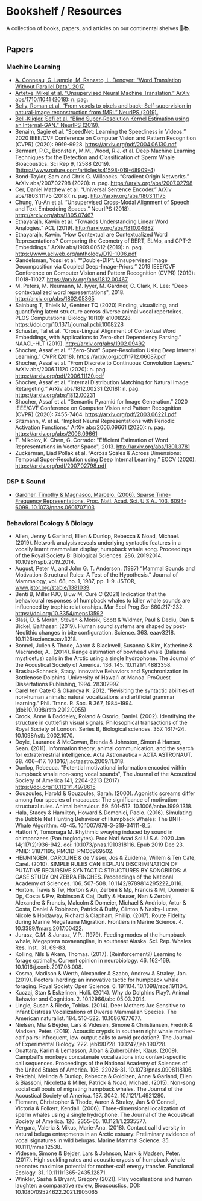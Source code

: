 # Bookshelf / Resources

A collection of books, papers, and articles on our continental shelves 🌊📚.  

## Papers

### Machine Learning
- [A. Conneau, G. Lample, M. Ranzato, L. Denoyer: "Word Translation Without Parallel Data", 2017.](http://arxiv.org/abs/1710.04087) 
- [Artetxe, Mikel et al. “Unsupervised Neural Machine Translation.” ArXiv abs/1710.11041 (2018): n. pag.](http://arxiv.org/abs/1710.11041)
- [Beliy, Roman et al. “From voxels to pixels and back: Self-supervision in natural-image reconstruction from fMRI.” NeurIPS (2019).](https://arxiv.org/abs/1907.02431) 
- [Bell-Kligler, Sefi et al. “Blind Super-Resolution Kernel Estimation using an Internal-GAN.” NeurIPS (2019).](https://arxiv.org/abs/1909.06581)
- Benaim, Sagie et al. “SpeedNet: Learning the Speediness in Videos.” 2020 IEEE/CVF Conference on Computer Vision and Pattern Recognition (CVPR) (2020): 9919-9928. https://arxiv.org/pdf/2004.06130.pdf
- Bermant, P.C., Bronstein, M.M., Wood, R.J. et al. Deep Machine Learning Techniques for the Detection and Classification of Sperm Whale Bioacoustics. Sci Rep 9, 12588 (2019).(https://www.nature.com/articles/s41598-019-48909-4)
- Bond-Taylor, Sam and Chris G. Willcocks. “Gradient Origin Networks.” ArXiv abs/2007.02798 (2020): n. pag. https://arxiv.org/abs/2007.02798
- Cer, Daniel Matthew et al. “Universal Sentence Encoder.” ArXiv abs/1803.11175 (2018): n. pag. http://arxiv.org/abs/1803.11175
- Chung, Yu-An et al. “Unsupervised Cross-Modal Alignment of Speech and Text Embedding Spaces.” NeurIPS (2018). http://arxiv.org/abs/1805.07467
- Ethayarajh, Kawin et al. “Towards Understanding Linear Word Analogies.” ACL (2019). http://arxiv.org/abs/1810.04882
- Ethayarajh, Kawin. “How Contextual are Contextualized Word Representations? Comparing the Geometry of BERT, ELMo, and GPT-2 Embeddings.” ArXiv abs/1909.00512 (2019): n. pag. https://www.aclweb.org/anthology/D19-1006.pdf
- Gandelsman, Yossi et al. ““Double-DIP”: Unsupervised Image Decomposition via Coupled Deep-Image-Priors.” 2019 IEEE/CVF Conference on Computer Vision and Pattern Recognition (CVPR) (2019): 11018-11027. https://arxiv.org/abs/1812.00467
- M. Peters, M. Neumann, M. Iyyer, M. Gardner, C. Clark, K. Lee: "Deep contextualized word representations", 2018. http://arxiv.org/abs/1802.05365
- Sainburg T, Thielk M, Gentner TQ (2020) Finding, visualizing, and quantifying latent structure across diverse animal vocal repertoires. PLOS Computational Biology 16(10): e1008228. https://doi.org/10.1371/journal.pcbi.1008228
- Schuster, Tal et al. “Cross-Lingual Alignment of Contextual Word Embeddings, with Applications to Zero-shot Dependency Parsing.” NAACL-HLT (2019). http://arxiv.org/abs/1902.09492
- Shocher, Assaf et al. “"Zero-Shot" Super-Resolution Using Deep Internal Learning.” CVPR (2018). https://arxiv.org/pdf/1712.06087.pdf
- Shocher, Assaf et al. “From Discrete to Continuous Convolution Layers.” ArXiv abs/2006.11120 (2020): n. pag. https://arxiv.org/pdf/2006.11120.pdf
- Shocher, Assaf et al. “Internal Distribution Matching for Natural Image Retargeting.” ArXiv abs/1812.00231 (2018): n. pag. https://arxiv.org/abs/1812.00231
- Shocher, Assaf et al. “Semantic Pyramid for Image Generation.” 2020 IEEE/CVF Conference on Computer Vision and Pattern Recognition (CVPR) (2020): 7455-7464. https://arxiv.org/pdf/2003.06221.pdf
- Sitzmann, V. et al. “Implicit Neural Representations with Periodic Activation Functions.” ArXiv abs/2006.09661 (2020): n. pag. https://arxiv.org/abs/2006.09661
- T. Mikolov, K. Chen, G. Corrado: "Efficient Estimation of Word Representations in Vector Space", 2013. http://arxiv.org/abs/1301.3781
- Zuckerman, Liad Pollak et al. “Across Scales \& Across Dimensions: Temporal Super-Resolution using Deep Internal Learning.” ECCV (2020). https://arxiv.org/pdf/2007.02798.pdf

### DSP & Sound

- [Gardner, Timothy & Magnasco, Marcelo. (2006). Sparse Time-Frequency Representations. Proc. Natl. Acad. Sci. U.S.A.. 103. 6094-6099. 10.1073/pnas.0601707103](https://doi.org/10.1073/pnas.0601707103)

### Behavioral Ecology & Biology 
- Allen, Jenny & Garland, Ellen & Dunlop, Rebecca & Noad, Michael. (2019). Network analysis reveals underlying syntactic features in a vocally learnt mammalian display, humpback whale song. Proceedings of the Royal Society B: Biological Sciences. 286. 20192014. 10.1098/rspb.2019.2014. 
- August, Peter V., and John G. T. Anderson. (1987) “Mammal Sounds and Motivation-Structural Rules: A Test of the Hypothesis.” Journal of Mammalogy, vol. 68, no. 1, 1987, pp. 1–9. JSTOR, www.jstor.org/stable/1381039. 
- Benti B, Miller PJO, Biuw M, Curé C (2021) Indication that the behavioural responses of humpback whales to killer whale sounds are influenced by trophic relationships. Mar Ecol Prog Ser 660:217-232. https://doi.org/10.3354/meps13592
- Blasi, D. & Moran, Steven & Moisik, Scott & Widmer, Paul & Dediu, Dan & Bickel, Balthasar. (2019). Human sound systems are shaped by post-Neolithic changes in bite configuration. Science. 363. eaav3218. 10.1126/science.aav3218. 
- Bonnel, Julien & Thode, Aaron & Blackwell, Susanna & Kim, Katherine & Macrander, A.. (2014). Range estimation of bowhead whale (Balaena mysticetus) calls in the Arctic using a single hydrophone. The Journal of the Acoustical Society of America. 136. 145. 10.1121/1.4883358. 
- Braslau-Schneck, Stacy. Innovative Behaviors and Synchronization in Bottlenose Dolphins. University of Hawai'i at Manoa. ProQuest Dissertations Publishing, 1994. 28302997.
- Carel ten Cate C & Okanoya K. 2012. "Revisiting the syntactic abilities of non-human animals: natural vocalizations and artificial grammar learning." Phil. Trans. R. Soc. B 367, 1984–1994. (doi:10.1098/rstb.2012.0055)
- Crook, Anne & Baddeley, Roland & Osorio, Daniel. (2002). Identifying the structure in cuttlefish visual signals. Philosophical transactions of the Royal Society of London. Series B, Biological sciences. 357. 1617-24. 10.1098/rstb.2002.1070. 
- Doyle, Laurance & McCowan, Brenda & Johnston, Simon & Hanser, Sean. (2011). Information theory, animal communication, and the search for extraterrestrial intelligence. Acta Astronautica - ACTA ASTRONAUT. 68. 406-417. 10.1016/j.actaastro.2009.11.018. 
- Dunlop, Rebecca. "Potential motivational information encoded within humpback whale non-song vocal sounds", The Journal of the Acoustical Society of America 141, 2204-2213 (2017) https://doi.org/10.1121/1.4978615
- Gouzoules, Harold & Gouzoules, Sarah. (2000). Agonistic screams differ among four species of macaques: The significance of motivation-structural rules. Animal behaviour. 59. 501-512. 10.1006/anbe.1999.1318. 
- Hala, Stacey & Hamilton, Howard & Domenici, Paolo. (2016). Simulating the Bubble Net Hunting Behaviour of Humpback Whales: The BNH-Whale Algorithm. 40-45. 10.1007/978-3-319-34111-8_5. 
- Hattori Y, Tomonaga M. Rhythmic swaying induced by sound in chimpanzees (Pan troglodytes). Proc Natl Acad Sci U S A. 2020 Jan 14;117(2):936-942. doi: 10.1073/pnas.1910318116. Epub 2019 Dec 23. PMID: 31871195; PMCID: PMC6969502.
- HEIJNINGEN, CAROLINE & de Visser, Jos & Zuidema, Willem & Ten Cate, Carel. (2010). SIMPLE RULES CAN EXPLAIN DISCRIMINATION OF PUTATIVE RECURSIVE SYNTACTIC STRUCTURES BY SONGBIRDS: A CASE STUDY ON ZEBRA FINCHES. Proceedings of the National Academy of Sciences. 106. 507-508. 10.1142/9789814295222_0116. 
- Horton, Travis & Tw, Horton & An, Zerbini & Mp, Francis & Ml, Domeier & Dp, Costa & Pw, Robinson & Caj, Duffy & Hauser, Nan & Zerbini, Alexandre & Francis, Malcolm & Domeier, Michael & Andriolo, Artur & Costa, Daniel & Robinson, Patrick & Duffy, Clinton & Nasby-Lucas, Nicole & Holdaway, Richard & Clapham, Phillip. (2017). Route Fidelity during Marine Megafauna Migration. Frontiers in Marine Science. 4. 10.3389/fmars.2017.00422. 
- Jurasz, C.M. & Jurasz, V.P.. (1979). Feeding modes of the humpback whale, Megaptera novaeangliae, in southeast Alaska. Sci. Rep. Whales Res. Inst.. 31. 69-83. 
- Kolling, Nils & Akam, Thomas. (2017). (Reinforcement?) Learning to forage optimally. Current opinion in neurobiology. 46. 162-169. 10.1016/j.conb.2017.08.008. 
- Kosma, Madison & Werth, Alexander & Szabo, Andrew & Straley, Jan. (2019). Pectoral herding: an innovative tactic for humpback whale foraging. Royal Society Open Science. 6. 191104. 10.1098/rsos.191104. 
- Kuczaj, Stan & Eskelinen, Holli. (2014). Why do Dolphins Play?. Animal Behavior and Cognition. 2. 10.12966/abc.05.03.2014. 
- Lingle, Susan & Riede, Tobias. (2014). Deer Mothers Are Sensitive to Infant Distress Vocalizations of Diverse Mammalian Species. The American naturalist. 184. 510-522. 10.1086/677677. 
- Nielsen, Mia & Bejder, Lars & Videsen, Simone & Christiansen, Fredrik & Madsen, Peter. (2019). Acoustic crypsis in southern right whale mother–calf pairs: infrequent, low-output calls to avoid predation?. The Journal of Experimental Biology. 222. jeb190728. 10.1242/jeb.190728. 
- Ouattara, Karim & Lemasson, Alban & Zuberbühler, Klaus. (2009). Campbell's monkeys concatenate vocalizations into context-specific call sequences. Proceedings of the National Academy of Sciences of the United States of America. 106. 22026-31. 10.1073/pnas.0908118106. 
- Rekdahl, Melinda & Dunlop, Rebecca & Goldizen, Anne & Garland, Ellen & Biassoni, Nicoletta & Miller, Patrick & Noad, Michael. (2015). Non-song social call bouts of migrating humpback whales. The Journal of the Acoustical Society of America. 137. 3042. 10.1121/1.4921280. 
- Tiemann, Christopher & Thode, Aaron & Straley, Jan & O'Connell, Victoria & Folkert, Kendall. (2006). Three-dimensional localization of sperm whales using a single hydrophone. The Journal of the Acoustical Society of America. 120. 2355-65. 10.1121/1.2335577. 
- Vergara, Valeria & Mikus, Marie-Ana. (2018). Contact call diversity in natural beluga entrapments in an Arctic estuary: Preliminary evidence of vocal signatures in wild belugas. Marine Mammal Science. 35. 10.1111/mms.12538. 
- Videsen, Simone & Bejder, Lars & Johnson, Mark & Madsen, Peter. (2017). High suckling rates and acoustic crypsis of humpback whale neonates maximise potential for mother-calf energy transfer. Functional Ecology. 31. 10.1111/1365-2435.12871. 
- Winkler, Sasha & Bryant, Gregory (2021). Play vocalisations and human laughter: a comparative review, Bioacoustics, DOI: 10.1080/09524622.2021.1905065

